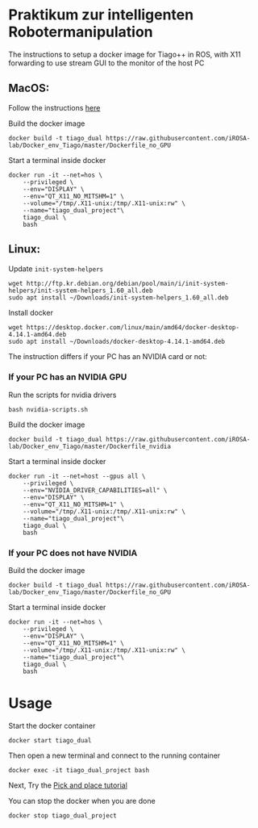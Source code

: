 # Praktikum zur intelligenten Robotermanipulation

The instructions to setup a docker image for Tiago++ in ROS, with X11 forwarding to use stream GUI to the monitor of the host PC

## MacOS:
Follow the instructions [here](https://docs.docker.com/desktop/install/mac-install/)

Build the docker image
```
docker build -t tiago_dual https://raw.githubusercontent.com/iROSA-lab/Docker_env_Tiago/master/Dockerfile_no_GPU
```

Start a terminal inside docker
```
docker run -it --net=hos \
    --privileged \
    --env="DISPLAY" \
    --env="QT_X11_NO_MITSHM=1" \
    --volume="/tmp/.X11-unix:/tmp/.X11-unix:rw" \
    --name="tiago_dual_project"\
    tiago_dual \
    bash
```

## Linux:
Update `init-system-helpers`
```
wget http://ftp.kr.debian.org/debian/pool/main/i/init-system-helpers/init-system-helpers_1.60_all.deb
sudo apt install ~/Downloads/init-system-helpers_1.60_all.deb
```
Install docker
```
wget https://desktop.docker.com/linux/main/amd64/docker-desktop-4.14.1-amd64.deb
sudo apt install ~/Downloads/docker-desktop-4.14.1-amd64.deb
```
The instruction differs if your PC has an NVIDIA card or not:

### If your PC has an NVIDIA GPU
Run the scripts for nvidia drivers
```
bash nvidia-scripts.sh
```

Build the docker image
```
docker build -t tiago_dual https://raw.githubusercontent.com/iROSA-lab/Docker_env_Tiago/master/Dockerfile_nvidia
```

Start a terminal inside docker
```
docker run -it --net=host --gpus all \
    --privileged \
    --env="NVIDIA_DRIVER_CAPABILITIES=all" \
    --env="DISPLAY" \
    --env="QT_X11_NO_MITSHM=1" \
    --volume="/tmp/.X11-unix:/tmp/.X11-unix:rw" \
    --name="tiago_dual_project"\
    tiago_dual \
    bash
```

### If your PC does not have NVIDIA

Build the docker image
```
docker build -t tiago_dual https://raw.githubusercontent.com/iROSA-lab/Docker_env_Tiago/master/Dockerfile_no_GPU
```

Start a terminal inside docker
```
docker run -it --net=hos \
    --privileged \
    --env="DISPLAY" \
    --env="QT_X11_NO_MITSHM=1" \
    --volume="/tmp/.X11-unix:/tmp/.X11-unix:rw" \
    --name="tiago_dual_project"\
    tiago_dual \
    bash
```

# Usage

Start the docker container
```
docker start tiago_dual
```
Then open a new terminal and connect to the running container
```
docker exec -it tiago_dual_project bash
```

Next, Try the [Pick and place tutorial](http://wiki.ros.org/Robots/TIAGo/Tutorials/MoveIt/Pick_place)

You can stop the docker when you are done
```
docker stop tiago_dual_project
```